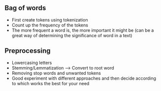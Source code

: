 ## Bag of words
- First create tokens using tokenization
- Count up the frequency of the tokens
- The more frequent a word is, the more important it might be (can be a great way of determining the significance of word in a text)

## Preprocessing
- Lowercasing letters
- Stemming/Lemmatization --> Convert to root word
- Removing stop words and unwanted tokens
- Good experiment with different approaches and then decide according to which works the best for your need

